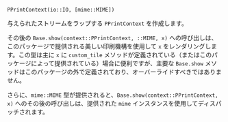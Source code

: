 ```
PPrintContext(io::IO, [mime::MIME])
```

与えられたストリームをラップする `PPrintContext` を作成します。

その後の `Base.show(context::PPrintContext, ::MIME, x)` への呼び出しは、このパッケージで提供される美しい印刷機構を使用して `x` をレンダリングします。この型は主に `x` に `custom_tile` メソッドが定義されている（またはこのパッケージによって提供されている）場合に便利ですが、主要な `Base.show` メソッドはこのパッケージの外で定義されており、オーバーライドすべきではありません。

さらに、`mime::MIME` 型が提供されると、`Base.show(context::PPrintContext, x)` へのその後の呼び出しは、提供された `mime` インスタンスを使用してディスパッチされます。
